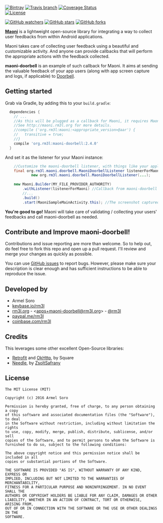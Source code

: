 [![Bintray](https://img.shields.io/bintray/v/rm3l/maven/org.rm3l:maoni-doorbell.svg)](https://bintray.com/rm3l/maven/org.rm3l%3Amaoni-doorbell) 
[![Travis branch](https://img.shields.io/travis/rm3l/maoni-doorbell/master.svg)](https://travis-ci.org/rm3l/maoni-doorbell) 
[![Coverage Status](https://coveralls.io/repos/github/rm3l/maoni-doorbell/badge.svg?branch=master)](https://coveralls.io/github/rm3l/maoni-doorbell?branch=master)  
[![License](https://img.shields.io/badge/license-MIT-green.svg?style=flat)](https://github.com/rm3l/maoni-doorbell/blob/master/LICENSE) 

[![GitHub watchers](https://img.shields.io/github/watchers/rm3l/maoni-doorbell.svg?style=social&label=Watch)](https://github.com/rm3l/maoni-doorbell) 
[![GitHub stars](https://img.shields.io/github/stars/rm3l/maoni-doorbell.svg?style=social&label=Star)](https://github.com/rm3l/maoni-doorbell) 
[![GitHub forks](https://img.shields.io/github/forks/rm3l/maoni-doorbell.svg?style=social&label=Fork)](https://github.com/rm3l/maoni-doorbell)

[**Maoni**](http://maoni.rm3l.org) is a lightweight open-source library for integrating 
a way to collect user feedbacks from within Android applications.

Maoni takes care of collecting user feedback using a beautiful and customizable activity. 
And anyone can provide callbacks that will perform the appropriate actions with the feedback collected.

**maoni-doorbell** is an example of such callback for Maoni. 
It aims at sending the valuable feedback of your app users (along with app screen capture and logs, if applicable) to [Doorbell](https://doorbell.io).


## Getting started

Grab via Gradle, by adding this to your `build.gradle`:

```gradle
  dependencies {
    // ...
    //As this will be plugged as a callback for Maoni, it requires Maoni dependency as well.
    //See http://maoni.rm3l.org for more details.
    //compile ('org.rm3l:maoni:<appropriate_version>@aar') {
    //   transitive = true;
    //}
    compile 'org.rm3l:maoni-doorbell:2.4.0'
  }
```

And set it as the listener for your Maoni instance:
```java
    //Customize the maoni-doorbell listener, with things like your application ID/Key on Doorbell
    final org.rm3l.maoni.doorbell.MaoniDoorbellListener listenerForMaoni = 
            new org.rm3l.maoni.doorbell.MaoniDoorbellListener(...);
    
    new Maoni.Builder(MY_FILE_PROVIDER_AUTHORITY)
        .withListener(listenerForMaoni) //Callback from maoni-doorbell
        //...
        .build()
        .start(MaoniSampleMainActivity.this); //The screenshot captured is relative to this calling context 
```

**You're good to go!** Maoni will take care of validating / collecting your users' feedbacks 
and call maoni-doorbell as needed. 


## Contribute and Improve maoni-doorbell!

Contributions and issue reporting are more than welcome. 
So to help out, do feel free to fork this repo and open up a pull request. 
I'll review and merge your changes as quickly as possible.

You can use [GitHub issues](https://github.com/rm3l/maoni-doorbell/issues) to report bugs. 
However, please make sure your description is clear enough and has sufficient instructions 
to be able to reproduce the issue.

## Developed by

* Armel Soro
 * [keybase.io/rm3l](https://keybase.io/rm3l)
 * [rm3l.org](https://rm3l.org) - &lt;apps+maoni-doorbell@rm3l.org&gt; - [@rm3l](https://twitter.com/rm3l)
 * [paypal.me/rm3l](https://paypal.me/rm3l)
 * [coinbase.com/rm3l](https://www.coinbase.com/rm3l)

## Credits

This leverages some other excellent Open-Source libraries:
* [Retrofit](https://square.github.io/retrofit/) and [OkHttp](http://square.github.io/okhttp/), by Square
* [Needle](http://zsoltsafrany.github.io/needle/), by [ZsoltSafrany](https://github.com/ZsoltSafrany)

## License

    The MIT License (MIT)
    
    Copyright (c) 2016 Armel Soro
    
    Permission is hereby granted, free of charge, to any person obtaining a copy
    of this software and associated documentation files (the "Software"), to deal
    in the Software without restriction, including without limitation the rights
    to use, copy, modify, merge, publish, distribute, sublicense, and/or sell
    copies of the Software, and to permit persons to whom the Software is
    furnished to do so, subject to the following conditions:
    
    The above copyright notice and this permission notice shall be included in all
    copies or substantial portions of the Software.
    
    THE SOFTWARE IS PROVIDED "AS IS", WITHOUT WARRANTY OF ANY KIND, EXPRESS OR
    IMPLIED, INCLUDING BUT NOT LIMITED TO THE WARRANTIES OF MERCHANTABILITY,
    FITNESS FOR A PARTICULAR PURPOSE AND NONINFRINGEMENT. IN NO EVENT SHALL THE
    AUTHORS OR COPYRIGHT HOLDERS BE LIABLE FOR ANY CLAIM, DAMAGES OR OTHER
    LIABILITY, WHETHER IN AN ACTION OF CONTRACT, TORT OR OTHERWISE, ARISING FROM,
    OUT OF OR IN CONNECTION WITH THE SOFTWARE OR THE USE OR OTHER DEALINGS IN THE
    SOFTWARE.


